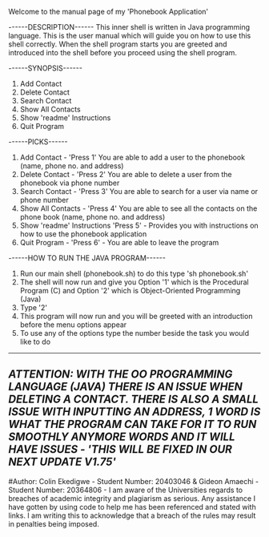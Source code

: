Welcome to the manual page of my 'Phonebook Application' 

------DESCRIPTION------
This inner shell is written in Java programming language. This is the user manual which will guide you on how to use this shell correctly.
When the shell program starts you are greeted and introduced into the shell before you proceed using the shell program.

------SYNOPSIS------
1. Add Contact
2. Delete Contact
3. Search Contact
4. Show All Contacts
5. Show 'readme' Instructions
6. Quit Program

------PICKS------
1. Add Contact - 'Press 1' You are able to add a user to the phonebook (name, phone no. and address)
2. Delete Contact - 'Press 2' You are able to delete a user from the phonebook via phone number
3. Search Contact - 'Press 3' You are able to search for a user via name or phone number
4. Show All Contacts - 'Press 4' You are able to see all the contacts on the phone book (name, phone no. and address)
5. Show 'readme' Instructions 'Press 5' - Provides you with instructions on how to use the phonebook application
6. Quit Program - 'Press 6' - You are able to leave the program

------HOW TO RUN THE JAVA PROGRAM------
1. Run our main shell (phonebook.sh) to do this type 'sh phonebook.sh'
2. The shell will now run and give you Option '1' which is the Procedural Program (C) and Option '2' which is Object-Oriented Programming (Java)
3. Type '2'
4. This program will now run and you will be greeted with an introduction before the menu options appear
5. To use any of the options type the number beside the task you would like to do

------------------------------------------------------------------------------------------------------------------
*ATTENTION: WITH THE OO PROGRAMMING LANGUAGE (JAVA) THERE IS AN ISSUE WHEN DELETING A CONTACT. THERE IS ALSO A
SMALL ISSUE WITH INPUTTING AN ADDRESS, 1 WORD IS WHAT THE PROGRAM CAN TAKE FOR IT TO RUN SMOOTHLY ANYMORE WORDS 
AND IT WILL HAVE ISSUES - 'THIS WILL BE FIXED IN OUR NEXT UPDATE V1.75'*
------------------------------------------------------------------------------------------------------------------

#Author: Colin Ekedigwe - Student Number: 20403046 & Gideon Amaechi - Student Number: 20364806 - I am aware of the Universities regards to breaches of academic integrity and plagiarism as serious. Any assistance I have gotten by using code to help me has been referenced and stated with links. I am writing this to acknowledge that a breach of the rules may result in penalties being imposed.


